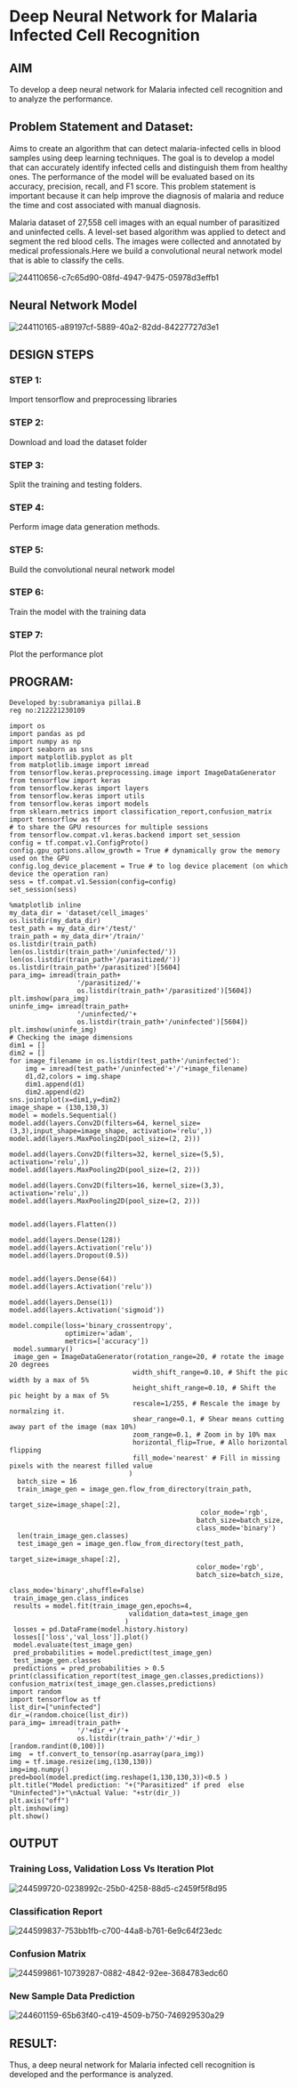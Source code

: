 # Deep Neural Network for Malaria Infected Cell Recognition

## AIM

To develop a deep neural network for Malaria infected cell recognition and to analyze the performance.

## Problem Statement and Dataset:
Aims to create an algorithm that can detect malaria-infected cells in blood samples using deep learning techniques. The goal is to develop a model that can accurately identify infected cells and distinguish them from healthy ones. The performance of the model will be evaluated based on its accuracy, precision, recall, and F1 score. This problem statement is important because it can help improve the diagnosis of malaria and reduce the time and cost associated with manual diagnosis.

Malaria dataset of 27,558 cell images with an equal number of parasitized and uninfected cells. A level-set based algorithm was applied to detect and segment the red blood cells. The images were collected and annotated by medical professionals.Here we build a convolutional neural network model that is able to classify the cells.

![244110656-c7c65d90-08fd-4947-9475-05978d3effb1](https://github.com/Subramaniya-pillai/malaria-cell-recognition-ex-08/assets/94166127/70f9214d-36f3-4fbe-b4df-0e1e8e9a926d)


## Neural Network Model

![244110165-a89197cf-5889-40a2-82dd-84227727d3e1](https://github.com/Subramaniya-pillai/malaria-cell-recognition-ex-08/assets/94166127/2b450687-0f46-4cc5-93b6-54ecf14b1a74)

## DESIGN STEPS

### STEP 1:
Import tensorflow and preprocessing libraries

### STEP 2:
Download and load the dataset folder

### STEP 3:
Split the training and testing folders.

### STEP 4:
Perform image data generation methods.

### STEP 5:
Build the convolutional neural network model

### STEP 6:
Train the model with the training data

### STEP 7:
Plot the performance plot


## PROGRAM:
```
Developed by:subramaniya pillai.B
reg no:212221230109
```

```
import os
import pandas as pd
import numpy as np
import seaborn as sns
import matplotlib.pyplot as plt
from matplotlib.image import imread
from tensorflow.keras.preprocessing.image import ImageDataGenerator
from tensorflow import keras
from tensorflow.keras import layers
from tensorflow.keras import utils
from tensorflow.keras import models
from sklearn.metrics import classification_report,confusion_matrix
import tensorflow as tf
# to share the GPU resources for multiple sessions
from tensorflow.compat.v1.keras.backend import set_session
config = tf.compat.v1.ConfigProto()
config.gpu_options.allow_growth = True # dynamically grow the memory used on the GPU
config.log_device_placement = True # to log device placement (on which device the operation ran)
sess = tf.compat.v1.Session(config=config)
set_session(sess)

%matplotlib inline
my_data_dir = 'dataset/cell_images'
os.listdir(my_data_dir)
test_path = my_data_dir+'/test/'
train_path = my_data_dir+'/train/'
os.listdir(train_path)
len(os.listdir(train_path+'/uninfected/'))
len(os.listdir(train_path+'/parasitized/'))
os.listdir(train_path+'/parasitized')[5604]
para_img= imread(train_path+
                 '/parasitized/'+
                 os.listdir(train_path+'/parasitized')[5604])
plt.imshow(para_img)
uninfe_img= imread(train_path+
                 '/uninfected/'+
                 os.listdir(train_path+'/uninfected')[5604])
plt.imshow(uninfe_img)
# Checking the image dimensions
dim1 = []
dim2 = []
for image_filename in os.listdir(test_path+'/uninfected'):
    img = imread(test_path+'/uninfected'+'/'+image_filename)
    d1,d2,colors = img.shape
    dim1.append(d1)
    dim2.append(d2)
sns.jointplot(x=dim1,y=dim2)
image_shape = (130,130,3)
model = models.Sequential()
model.add(layers.Conv2D(filters=64, kernel_size=(3,3),input_shape=image_shape, activation='relu',))
model.add(layers.MaxPooling2D(pool_size=(2, 2)))

model.add(layers.Conv2D(filters=32, kernel_size=(5,5), activation='relu',))
model.add(layers.MaxPooling2D(pool_size=(2, 2)))

model.add(layers.Conv2D(filters=16, kernel_size=(3,3), activation='relu',))
model.add(layers.MaxPooling2D(pool_size=(2, 2)))


model.add(layers.Flatten())

model.add(layers.Dense(128))
model.add(layers.Activation('relu'))
model.add(layers.Dropout(0.5))


model.add(layers.Dense(64))
model.add(layers.Activation('relu'))

model.add(layers.Dense(1))
model.add(layers.Activation('sigmoid'))

model.compile(loss='binary_crossentropy',
              optimizer='adam',
              metrics=['accuracy'])
 model.summary()
 image_gen = ImageDataGenerator(rotation_range=20, # rotate the image 20 degrees
                               width_shift_range=0.10, # Shift the pic width by a max of 5%
                               height_shift_range=0.10, # Shift the pic height by a max of 5%
                               rescale=1/255, # Rescale the image by normalzing it.
                               shear_range=0.1, # Shear means cutting away part of the image (max 10%)
                               zoom_range=0.1, # Zoom in by 10% max
                               horizontal_flip=True, # Allo horizontal flipping
                               fill_mode='nearest' # Fill in missing pixels with the nearest filled value
                              )
  batch_size = 16
  train_image_gen = image_gen.flow_from_directory(train_path,
                                               target_size=image_shape[:2],
                                                color_mode='rgb',
                                               batch_size=batch_size,
                                               class_mode='binary')
  len(train_image_gen.classes)
  test_image_gen = image_gen.flow_from_directory(test_path,
                                               target_size=image_shape[:2],
                                               color_mode='rgb',
                                               batch_size=batch_size,
                                               class_mode='binary',shuffle=False)
 train_image_gen.class_indices
 results = model.fit(train_image_gen,epochs=4,
                              validation_data=test_image_gen
                             )
 losses = pd.DataFrame(model.history.history)
 losses[['loss','val_loss']].plot()
 model.evaluate(test_image_gen)
 pred_probabilities = model.predict(test_image_gen)
 test_image_gen.classes
 predictions = pred_probabilities > 0.5
print(classification_report(test_image_gen.classes,predictions))
confusion_matrix(test_image_gen.classes,predictions)
import random
import tensorflow as tf
list_dir=["uninfected"]
dir_=(random.choice(list_dir))
para_img= imread(train_path+
                 '/'+dir_+'/'+
                 os.listdir(train_path+'/'+dir_)[random.randint(0,100)])
img  = tf.convert_to_tensor(np.asarray(para_img))
img = tf.image.resize(img,(130,130))
img=img.numpy()
pred=bool(model.predict(img.reshape(1,130,130,3))<0.5 )
plt.title("Model prediction: "+("Parasitized" if pred  else "Uninfected")+"\nActual Value: "+str(dir_))
plt.axis("off")
plt.imshow(img)
plt.show()

```

## OUTPUT

### Training Loss, Validation Loss Vs Iteration Plot

![244599720-0238992c-25b0-4258-88d5-c2459f5f8d95](https://github.com/Subramaniya-pillai/malaria-cell-recognition-ex-08/assets/94166127/7aa6a0ba-3b07-4aa0-b5ae-da5cdad7c1b5)

### Classification Report

![244599837-753bb1fb-c700-44a8-b761-6e9c64f23edc](https://github.com/Subramaniya-pillai/malaria-cell-recognition-ex-08/assets/94166127/ed43c046-5bc3-4e5c-a040-c95357cf4714)


### Confusion Matrix

![244599861-10739287-0882-4842-92ee-3684783edc60](https://github.com/Subramaniya-pillai/malaria-cell-recognition-ex-08/assets/94166127/1be654d8-2bab-4fec-bdd0-d290fb4fe2ff)


### New Sample Data Prediction

![244601159-65b63f40-c419-4509-b750-746929530a29](https://github.com/Subramaniya-pillai/malaria-cell-recognition-ex-08/assets/94166127/a9945f61-7a3a-41e4-8f68-10facc46dde8)



## RESULT:
Thus, a deep neural network for Malaria infected cell recognition is developed and the performance is analyzed.
